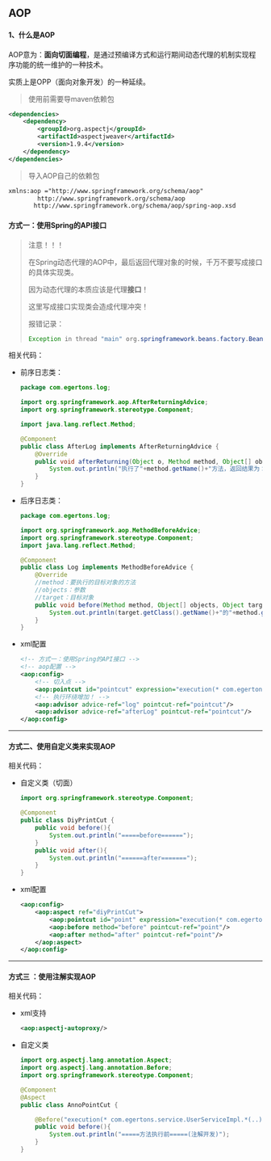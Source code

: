## AOP

#### 1、什么是AOP

AOP意为：**面向切面编程**，是通过预编译方式和运行期间动态代理的机制实现程序功能的统一维护的一种技术。

实质上是OPP（面向对象开发）的一种延续。

> 使用前需要导maven依赖包

```xml
<dependencies>
    <dependency>
        <groupId>org.aspectj</groupId>
        <artifactId>aspectjweaver</artifactId>
        <version>1.9.4</version>
    </dependency>
</dependencies>
```

 

> 导入AOP自己的依赖包

```xml
xmlns:aop ="http://www.springframework.org/schema/aop"
		http://www.springframework.org/schema/aop
       http://www.springframework.org/schema/aop/spring-aop.xsd
```





#### 方式一：使用Spring的API接口

> 注意！！！
>
> 在Spring动态代理的AOP中，最后返回代理对象的时候，千万不要写成接口的具体实现类。
>
> 因为动态代理的本质应该是代理**接口**！
>
> 这里写成接口实现类会造成代理冲突！
>
> 报错记录：
>
> ```java
> Exception in thread "main" org.springframework.beans.factory.BeanNotOfRequiredTypeException: Bean named 'zhang' is expected to be of type 'com.egertons.service.UserServiceImpl' but was actually of type 'com.sun.proxy.$Proxy10'
> ```



相关代码：

+ 前序日志类：

  ```java
  package com.egertons.log;
  
  import org.springframework.aop.AfterReturningAdvice;
  import org.springframework.stereotype.Component;
  
  import java.lang.reflect.Method;
  
  @Component
  public class AfterLog implements AfterReturningAdvice {
      @Override
      public void afterReturning(Object o, Method method, Object[] objects, Object o1) throws Throwable {
          System.out.println("执行了"+method.getName()+"方法，返回结果为："+o);
      }
  }
  ```

+ 后序日志类：

  ```java
  package com.egertons.log;
  
  import org.springframework.aop.MethodBeforeAdvice;
  import org.springframework.stereotype.Component;
  import java.lang.reflect.Method;
  
  @Component
  public class Log implements MethodBeforeAdvice {
      @Override
      //method：要执行的目标对象的方法
      //objects：参数
      //target：目标对象
      public void before(Method method, Object[] objects, Object target) throws Throwable {
          System.out.println(target.getClass().getName()+"的"+method.getName()+"方法被调用了");
      }
  }
  ```

+ xml配置

  ```xml
  <!-- 方式一：使用Spring的API接口 -->
  <!-- aop配置 -->
  <aop:config>
      <!-- 切入点 -->
      <aop:pointcut id="pointcut" expression="execution(* com.egertons.service.UserServiceImpl.*(..))"/>
      <!-- 执行环绕增加！ -->
      <aop:advisor advice-ref="log" pointcut-ref="pointcut"/>
      <aop:advisor advice-ref="afterLog" pointcut-ref="pointcut"/>
  </aop:config>
  ```

---



#### 方式二、使用自定义类来实现AOP

相关代码：

+ 自定义类（切面）

  ```java
  import org.springframework.stereotype.Component;
  
  @Component
  public class DiyPrintCut {
      public void before(){
          System.out.println("=====before======");
      }
      public void after(){
          System.out.println("======after=======");
      }
  }
  ```

+ xml配置

  ```xml
  <aop:config>
      <aop:aspect ref="diyPrintCut">
          <aop:pointcut id="point" expression="execution(* com.egertons.service.UserServiceImpl.*(..))"/>
          <aop:before method="before" pointcut-ref="point"/>
          <aop:after method="after" pointcut-ref="point"/>
      </aop:aspect>
  </aop:config>
  ```

---

#### 方式三 ：使用注解实现AOP

相关代码：

+ xml支持

  ```xml
  <aop:aspectj-autoproxy/>
  ```

+ 自定义类

  ```java
  import org.aspectj.lang.annotation.Aspect;
  import org.aspectj.lang.annotation.Before;
  import org.springframework.stereotype.Component;
  
  @Component
  @Aspect
  public class AnnoPointCut {
  
      @Before("execution(* com.egertons.service.UserServiceImpl.*(..))")
      public void before(){
          System.out.println("=====方法执行前=====(注解开发)");
      }
  }
  ```

  